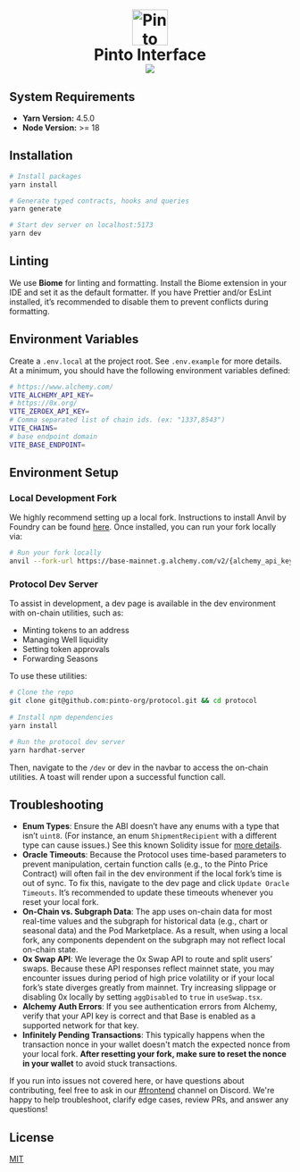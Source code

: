<h1 align="center">
	<img  src="https://pinto.money/pinto-logo.png"  alt="Pinto Exchange"  title='Pinto Interface' height="64px"  />
	<br  />
	<span>Pinto Interface</span>
	<br  />
	<a href="https://pinto.money/discord">
		<img src="https://img.shields.io/discord/1308123512216748105?label=Pinto%20Discord"/>
	</a>
</h1>

## System Requirements
- **Yarn Version:** 4.5.0
- **Node Version:** >= 18


## Installation

```bash
# Install packages
yarn install

# Generate typed contracts, hooks and queries
yarn generate

# Start dev server on localhost:5173
yarn dev
```

## Linting
We use **Biome** for linting and formatting. Install the Biome extension in your IDE and set it as the default formatter. If you have Prettier and/or EsLint installed, it’s recommended to disable them to prevent conflicts during formatting.


## Environment Variables

Create a `.env.local` at the project root. See `.env.example` for more details. At a minimum, you should have the following environment variables defined:

```bash
# https://www.alchemy.com/
VITE_ALCHEMY_API_KEY=
# https://0x.org/
VITE_ZEROEX_API_KEY=
# Comma separated list of chain ids. (ex: "1337,8543")
VITE_CHAINS=
# base endpoint domain
VITE_BASE_ENDPOINT=
```


## Environment Setup

### Local Development Fork
We highly recommend setting up a local fork. Instructions to install Anvil by Foundry can be found [here](https://book.getfoundry.sh/getting-started/installation). Once installed, you can run your fork locally via:
 
```bash
# Run your fork locally
anvil --fork-url https://base-mainnet.g.alchemy.com/v2/{alchemy_api_key} --chain-id 1337
```
### Protocol Dev Server

To assist in development, a dev page is available in the dev environment with on-chain utilities, such as:

- Minting tokens to an address
- Managing Well liquidity
- Setting token approvals
- Forwarding Seasons

To use these utilities:

```bash
# Clone the repo
git clone git@github.com:pinto-org/protocol.git && cd protocol
	
# Install npm dependencies
yarn install

# Run the protocol dev server
yarn hardhat-server
```
Then, navigate to the `/dev` or dev in the navbar to access the on-chain utilities. A toast will render upon a successful function call.



## Troubleshooting

- **Enum Types**: Ensure the ABI doesn’t have any enums with a type that isn’t `uint8`. (For instance, an enum `ShipmentRecipient` with a different type can cause issues.) See this known Solidity issue for [more details](https://github.com/ethereum/solidity/issues/9278).
- **Oracle Timeouts**: Because the Protocol uses time-based parameters to prevent manipulation, certain function calls (e.g., to the Pinto Price Contract) will often fail in the dev environment if the local fork’s time is out of sync. To fix this, navigate to the dev page and click `Update Oracle Timeouts`. It’s recommended to update these timeouts whenever you reset your local fork.
- **On-Chain vs. Subgraph Data**: The app uses on-chain data for most real-time values and the subgraph for historical data (e.g., chart or seasonal data) and the Pod Marketplace. As a result, when using a local fork, any components dependent on the subgraph may not reflect local on-chain state.
- **0x Swap API**: We leverage the 0x Swap API to route and split users’ swaps. Because these API responses reflect mainnet state, you may encounter issues during period of high price volatility or if your local fork’s state diverges greatly from mainnet. Try increasing slippage or disabling 0x locally by setting `aggDisabled` to `true` in `useSwap.tsx`.
- **Alchemy Auth Errors**: If you see authentication errors from Alchemy, verify that your API key is correct and that Base is enabled as a supported network for that key.
- **Infinitely Pending Transactions**: This typically happens when the transaction nonce in your wallet doesn't match the expected nonce from your local fork. **After resetting your fork, make sure to reset the nonce in your wallet** to avoid stuck transactions.


If you run into issues not covered here, or have questions about contributing, feel free to ask in our [#frontend](https://discord.com/channels/1308123512216748105/1348517965997412374) channel on Discord. We're happy to help troubleshoot, clarify edge cases, review PRs, and answer any questions!


## License

[MIT](https://github.com/pintomoney/interface/blob/main/LICENSE.txt)